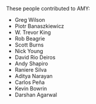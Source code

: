 These people contributed to AMY:

* Greg Wilson
* Piotr Banaszkiewicz
* W. Trevor King
* Rob Beagrie
* Scott Burns
* Nick Young
* David Rio Deiros
* Andy Shapiro
* Raniere Silva
* Aditya Narayan
* Carlos Peña
* Kevin Bowrin
* Darshan Agarwal
